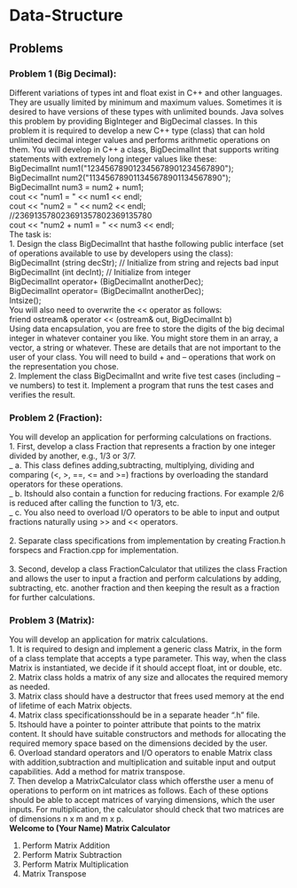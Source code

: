 # Data-Structure


## Problems

### Problem 1 (Big Decimal):
Different variations of types int and float exist in C++ and other languages. They are usually limited by minimum and maximum values. Sometimes it is desired to have versions of these types with unlimited bounds. 
Java solves this problem by providing BigInteger and BigDecimal classes. In this problem it is required to develop a new C++ type (class) that can hold unlimited decimal integer values and performs
arithmetic operations on them. You will develop in C++ a class, BigDecimalInt that supports writing statements with extremely long integer values like these:<br />
BigDecimalInt num1("123456789012345678901234567890");<br />
BigDecimalInt num2("113456789011345678901134567890");<br />
BigDecimalInt num3 = num2 + num1;<br />
cout << "num1 = " << num1 << endl;<br />
cout << "num2 = " << num2 << endl;<br />
//236913578023691357802369135780 <br />
cout << "num2 + num1 = " << num3 << endl;<br />
The task is:
<br />1. Design the class BigDecimalInt that hasthe following public interface (set of operations available
to use by developers using the class): <br />
BigDecimalInt (string decStr); // Initialize from string and rejects bad input  <br />
BigDecimalInt (int decInt); // Initialize from integer <br />
BigDecimalInt operator+ (BigDecimalInt anotherDec); <br />
BigDecimalInt operator= (BigDecimalInt anotherDec); <br />
Intsize(); <br />
You will also need to overwrite the << operator as follows: <br />
friend ostream& operator << (ostream& out, BigDecimalInt b) <br />
Using data encapsulation, you are free to store the digits of the big decimal integer in whatever container you like. 
You might store them in an array, a vector, a string or whatever. 
These are details that are not important to the user of your class. 
You will need to build + and – operations that work on the representation you chose.
<br />2. Implement the class BigDecimalInt and write five test cases (including –ve numbers) to test it. 
Implement a program that runs the test cases and verifies the result. 



### Problem 2 (Fraction):
You will develop an application for performing calculations on fractions.
<br />1. First, develop a class Fraction that represents a fraction by one integer divided by another, e.g., 1/3 or 3/7. 
<br /> _ a. This class defines adding,subtracting, multiplying, dividing and comparing (<, >, ==, <= and >=) fractions by overloading the standard operators for these operations. 
<br /> _ b. Itshould also contain a function for reducing fractions. For example 2/6 is reduced after calling the function to 1/3, etc. 
<br /> _ c. You also need to overload I/O operators to be able to input and output fractions naturally using >> and << operators. 
<br /><br />2. Separate class specifications from implementation by creating Fraction.h forspecs and Fraction.cpp for implementation. 
<br /><br />3. Second, develop a class FractionCalculator that utilizes the class Fraction and allows the user to input a fraction and perform calculations by adding, subtracting, etc. another fraction and then keeping the result as a fraction for further calculations.



### Problem 3 (Matrix):
You will develop an application for matrix calculations.
<br />1. It is required to design and implement a generic class Matrix, in the form of a class template that accepts a type parameter. 
This way, when the class Matrix is instantiated, we decide if it should accept float, int or double, etc. 
<br />2. Matrix class holds a matrix of any size and allocates the required memory as needed.
<br />3. Matrix class should have a destructor that frees used memory at the end of lifetime of each
Matrix objects. 
<br />4. Matrix class specificationsshould be in a separate header “.h” file. 
<br />5. Itshould have a pointer to pointer attribute that points to the matrix content. 
It should have suitable constructors and methods for allocating the required memory space based on the dimensions decided by the user. 
<br />6. Overload standard operators and I/O operators to enable Matrix class with addition,subtraction and multiplication and suitable input and output capabilities. 
Add a method for matrix transpose. 
<br />7. Then develop a MatrixCalculator class which offersthe user a menu of operations to perform on int matrices as follows. 
Each of these options should be able to accept matrices of varying dimensions, which the user inputs. For multiplication, the calculator should check that two matrices are of dimensions n x m and m x p. <br />
**Welcome to (Your Name) Matrix Calculator** <br />
 1. Perform Matrix Addition
 2. Perform Matrix Subtraction
 3. Perform Matrix Multiplication
 4. Matrix Transpose
